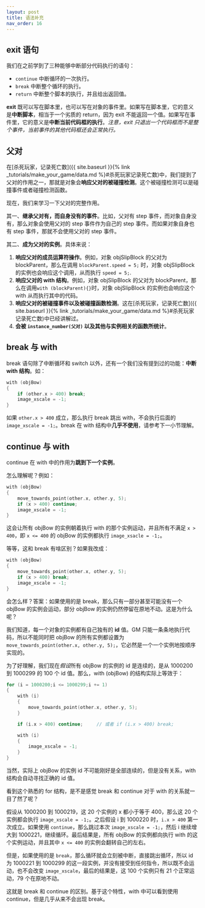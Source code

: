 ```yaml
---
layout: post
title: 语法补充
nav_order: 16
---
```


## exit 语句

我们在之前学到了三种能够中断部分代码执行的语句：

* `continue` 中断循环的一次执行。
* `break` 中断整个循环的执行。
* `return` 中断整个脚本的执行，并且给出返回值。

**exit** 既可以写在脚本里，也可以写在对象的事件里。如果写在脚本里，它的意义是**中断脚本**，相当于一个劣质的 return，因为 exit 不能返回一个值。如果写在事件里，它的意义是**中断当前代码框的执行**。*注意，exit 只退出一个代码框而不是整个事件，当前事件的其他代码框还会正常执行。*

## 父对

在[杀死玩家，记录死亡数]({{ site.baseurl }}{% link _tutorials/make_your_game/data.md %}#杀死玩家记录死亡数)中，我们提到了父对的作用之一，那就是对象会**响应父对的被碰撞检测**。这个被碰撞检测可以是碰撞事件或者碰撞检测函数。

现在，我们来学习一下父对的完整作用。

其一、**继承父对有，而自身没有的事件**。比如，父对有 step 事件，而对象自身没有，那么对象会使用父对的 step 事件作为自己的 step 事件。而如果对象自身也有 step 事件，那就不会使用父对的 step 事件。

其二、**成为父对的实例**。具体来说：

1. **响应父对的成员运算符操作**。例如，对象 objSlipBlock 的父对为 blockParent，那么在调用 `blockParent.speed = 5;` 时，对象 objSlipBlock 的实例也会响应这个调用，从而执行 `speed = 5;`.
2. **响应父对的 with 结构**。例如，对象 objSlipBlock 的父对为 blockParent，那么在调用`with (blockParent){}`时，对象 objSlipBlock 的实例也会响应这个 with 从而执行其中的代码。
3. **响应父对的被碰撞事件以及被碰撞函数检测**。这在[杀死玩家，记录死亡数]({{ site.baseurl }}{% link _tutorials/make_your_game/data.md %}#杀死玩家记录死亡数)中已经讲解过。
4. **会被 `instance_number(父对)` 以及其他与实例相关的函数所统计**。

## break 与 with

break 语句除了中断循环和 switch 以外，还有一个我们没有提到过的功能：**中断 with 结构**。如：

```c
with (objBow)
{
    if (other.x > 400) break;
    image_xscale = -1;
}
```

如果 `other.x > 400` 成立，那么执行 break 跳出 with，不会执行后面的 `image_xscale = -1;`。break 在 with 结构中**几乎不使用**，请参考下一小节理解。

## continue 与 with

continue 在 with 中的作用为**跳到下一个实例**。

怎么理解呢？例如：

```c
with (objBow)
{
    move_towards_point(other.x, other.y, 5);
    if (x > 400) continue;
    image_xscale = -1;
}
```

这会让所有 objBow 的实例朝着执行 with 的那个实例运动，并且所有不满足 `x > 400`，即 `x <= 400` 的 objBow 的实例都执行 `image_xsacle = -1;`。

等等，这和 break 有啥区别？如果我改成：

```c
with (objBow)
{
    move_towards_point(other.x, other.y, 5);
    if (x > 400) break;
    image_xscale = -1;
}
```

会怎么样？答案：如果使用的是 break，那么只有一部分甚至可能没有一个 objBow 的实例会运动，部分 objBow 的实例仍然停留在原地不动。这是为什么呢？

我们知道，每一个对象的实例都有自己独有的 **id** 值。GM 只能一条条地执行代码，所以不能同时把 objBow 的所有实例都设置为 `move_towards_point(other.x, other.y, 5);`，它必然是一个一个实例地按顺序实现的。

为了好理解，我们现在*假设*所有 objBow 的实例的 id 是连续的，是从 1000200 到 1000299 的 100 个 id 值。那么，with (objBow) 的结构实际上等效于：

```c
for (i = 1000200;i <= 1000299;i += 1)
{
    with (i)
    {
        move_towards_point(other.x, other.y, 5);
    }

    if (i.x > 400) continue;     // 或者 if (i.x > 400) break;

    with (i)
    {
        image_xscale = -1;
    }
}
```

当然，实际上 objBow 的实例 id 不可能刚好是全部连续的，但是没有关系，with 结构会自动寻找正确的 id 值。

看到这个熟悉的 for 结构，是不是感觉 break 和 continue 对于 with 的关系就一目了然了呢？

假设从 1000200 到 1000219，这 20 个实例的 x 都小于等于 400，那么这 20 个实例都会执行 `image_xscale = -1;`。之后假设 i 到 1000220 时，`i.x > 400` 第一次成立。如果使用 `continue`，那么跳过本次 `image_xscale = -1;`，然后 i 继续增大到 1000221，继续循环。最后结果是，所有 objBow 的实例都向执行 with 的这个实例运动，并且其中 `x <= 400` 的实例会翻转自己的左右。

但是，如果使用的是 `break`，那么循环就会立刻被中断，直接跳出循环，所以 id 为 1000221 到 1000299 的这一段实例，并没有接受到任何指令，所以既不会运动，也不会改变 `image_xscale`，最后的结果是，这 100 个实例只有 21 个正常运动，79 个在原地不动。

这就是 break 和 continue 的区别。基于这个特性，with 中可以看到使用 continue，但是几乎从来不会出现 break。
